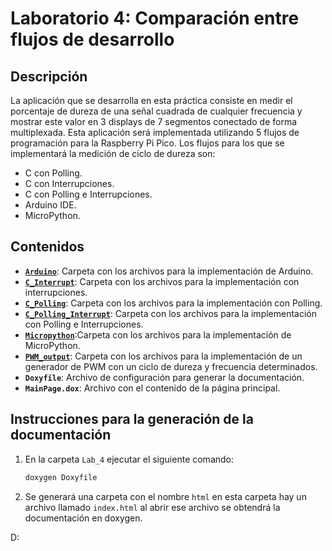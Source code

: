 # Laboratorio 4: Comparación entre flujos de desarrollo

## Descripción

La aplicación que se desarrolla en esta práctica consiste en medir el porcentaje de dureza de una señal cuadrada
de cualquier frecuencia y mostrar este valor en 3 displays de 7 segmentos conectado de forma multiplexada. Esta
aplicación será implementada utilizando 5 flujos de programación para la Raspberry Pi Pico. Los flujos para los que
se implementará la medición de ciclo de dureza son:
- C con Polling.
- C con Interrupciones.
- C con Polling e Interrupciones.
- Arduino IDE.
- MicroPython.
  
## Contenidos

- [**`Arduino`**](./Arduino/README.md): Carpeta con los archivos para la implementación de Arduino.
- [**`C_Interrupt`**](./C_Interrupt/README.md): Carpeta con los archivos para la implementación con interrupciones.
- [**`C_Polling`**](./C_Polling/README.md): Carpeta con los archivos para la implementación con Polling.
- [**`C_Polling_Interrupt`**](./C_Polling_Interrupt/README.md): Carpeta con los archivos para la implementación con Polling e Interrupciones.
- [**`Micropython`**](./Micropython/README.md):Carpeta con los archivos para la implementación de MicroPython.
- [**`PWM_output`**](./PWM_output/README.md): Carpeta con los archivos para la implementación de un generador de PWM con un ciclo de dureza y frecuencia determinados.
- **`Doxyfile`**: Archivo de configuración para generar la documentación.
- **`MainPage.dox`**: Archivo con el contenido de la página principal.
  
## Instrucciones para la generación de la documentación

1. En la carpeta `Lab_4` ejecutar el siguiente comando:
   ```bash
   doxygen Doxyfile
2. Se generará una carpeta con el nombre `html` en esta carpeta hay un archivo llamado `index.html` al abrir ese archivo se obtendrá la documentación en doxygen.

D:
